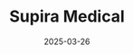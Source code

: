 ---  
layout: startup_page  
title: "Supira Medical"  
id: "supiramedical.com"  
permalink: "/supiramedicalsupiramedical.com03262025/"  
website: "https://www.supiramedical.com/"  
funding_round: "Series E"  
funding_amount: "$120M"  
investors: "Novo Holdings, Qatar Investment Authority (QIA), two undisclosed strategic investors, Cormorant Asset Management, The Capital Partnership (TCP), 415 Capital, AMED Ventures, PA MedTech VC fund, Unorthodox Ventures"  
about: "Supira Medical develops a next-generation percutaneous ventricular assist device (pVAD) for high-risk patients undergoing interventional procedures and experiencing cardiogenic shock. The pVAD supports cardiovascular function during procedures and in cases of cardiogenic shock, a high-mortality condition. Supira's technology aims to improve clinical outcomes for these patients."  
markets: "Medtech, Cardiovascular Devices"  
hq: "LOS GATOS, California, United States"  
founded_year: "2012"  
linkedin: "https://www.linkedin.com/company/supira-medical"  
twitter: ""  
instagram: ""  
facebook: ""  
crunchbase: ""  
pitchbook: "https://pitchbook.com/profiles/company/156109-15"  

date_display: "26-Mar-2025"  
date: "2025-03-26"

# SEO Optimization  
meta_title: "Supira Medical - Series E Funding ($120M)"  
meta_description: "Supira Medical, Supira Medical develops a next-generation percutaneous ventricular assist device (pVAD) for high-risk patients undergoing interventional procedures an..."  
meta_keywords: "Supira Medical, Medtech, Cardiovascular Devices, Series E funding"  
canonical_url: "https://startup.projectstartups.com/supiramedicalsupiramedical.com03262025/"  
---